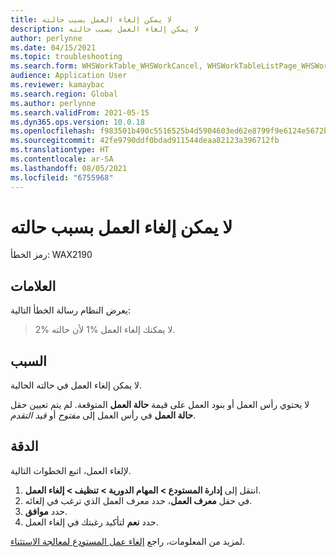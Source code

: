 ```yaml
---
title: لا يمكن إلغاء العمل بسبب حالته
description: لا يمكن إلغاء العمل بسبب حالته
author: perlynne
ms.date: 04/15/2021
ms.topic: troubleshooting
ms.search.form: WHSWorkTable_WHSWorkCancel, WHSWorkTableListPage_WHSWorkCancel
audience: Application User
ms.reviewer: kamaybac
ms.search.region: Global
ms.author: perlynne
ms.search.validFrom: 2021-05-15
ms.dyn365.ops.version: 10.0.18
ms.openlocfilehash: f983501b490c5516525b4d5904603ed62e8799f9e6124e5672b36a12804ecb0a
ms.sourcegitcommit: 42fe9790ddf0bdad911544deaa82123a396712fb
ms.translationtype: HT
ms.contentlocale: ar-SA
ms.lasthandoff: 08/05/2021
ms.locfileid: "6755968"
---
```

# <a name="work-cant-be-canceled-because-of-its-status"></a>لا يمكن إلغاء العمل بسبب حالته

رمز الخطأ: WAX2190

## <a name="symptoms"></a>العلامات

يعرض النظام رسالة الخطأ التالية:

> لا يمكنك إلغاء العمل %1 لأن حالته %2.

## <a name="cause"></a>السبب

لا يمكن إلغاء العمل في حالته الحالية.

لا يحتوي رأس العمل أو بنود العمل على قيمة **حالة العمل** المتوقعة. لم يتم تعيين حقل **حالة العمل** في رأس العمل إلى *مفتوح* أو *قيد التقدم*.

## <a name="resolution"></a>الدقة

لإلغاء العمل، اتبع الخطوات التالية.

1. انتقل إلى **إدارة المستودع \> المهام الدورية \> تنظيف \> إلغاء العمل**.
1. في حقل **معرف العمل**، حدد معرف العمل الذي ترغب في إلغائه.
1. حدد **موافق**.
1. حدد **نعم** لتأكيد رغبتك في إلغاء العمل.

لمزيد من المعلومات، راجع [إلغاء عمل المستودع لمعالجة الاستثناء](../../warehousing/cancel-warehouse-work.md).
